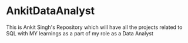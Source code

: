 # AnkitDataAnalyst
This is Ankit Singh's Repository which will have all the projects related to SQL with MY learnings as a part of my role as a Data Analyst
